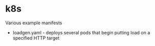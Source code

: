 # k8s

Various example manifests

- loadgen.yaml - deploys several pods that begin putting load on a specified HTTP target
